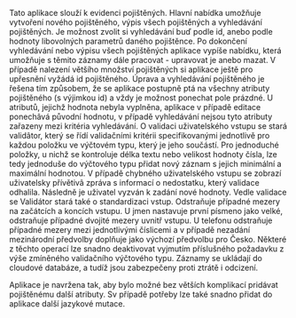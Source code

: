 Tato aplikace slouží k evidenci pojištěných. Hlavní nabídka umožňuje vytvoření nového pojištěného, výpis všech pojištěných a vyhledávání pojištěných. Je možnost zvolit si vyhledávání buď podle id, anebo podle hodnoty libovolných parametrů daného pojištěnce. 
    Po dokončení vyhledávání nebo výpisu všech pojištěných aplikace vypíše nabídku, která umožňuje s těmito záznamy dále pracovat - upravovat je anebo mazat. V případě nalezení většího množství pojištěných si aplikace ještě pro upřesnění vyžádá id pojištěného. 
    Úprava a vyhledávání pojištěného je řešena tím způsobem, že se aplikace postupně ptá na všechny atributy pojištěného (s výjimkou id) a vždy je možnost ponechat pole prázdné. U atributů, jejichž hodnota nebyla vyplněna, aplikace v případě editace ponechâvá původní hodnotu, v případě vyhledávání nejsou tyto atributy zařazeny mezi kritéria vyhledávání. 
    O validaci uživatelského vstupu se stará validâtor, který se řídí validačními kritérii specifikovanými jednotlivě pro každou položku ve výčtovém typu, který je jeho součástí. Pro jednoduché položky, u nichž se kontroluje délka textu nebo velikost hodnoty čísla, lze tedy jednoduše do výčtového typu přidat nový záznam s jejich minimální a maximální hodnotou. 
    V případě chybného uživatelského vstupu se zobrazí uživatelsky přívětivâ zpráva s informací o nedostatku, který validace odhalila. Následně je uživatel vyzván k zadání nové hodnoty. 
    Vedle validace se Validátor stará také o standardizaci vstup. Odstraňuje případné mezery na začátcích a koncích vstupu. U jmen nastavuje první písmeno jako velké, odstraňuje případné dvojité mezery uvnitř vstupu. U telefonu odstraňuje případné mezery mezi jednotlivými číslicemi a v případě nezadání mezinárodní předvolby doplňuje jako výchozí předvolbu pro Česko. Některé z těchto operací lze snadno deaktivovat vyjmutím příslušného požadavku z výše zmíněného validačního výčtového typu. 
    Záznamy se ukládají do cloudové databáze, a tudíž jsou zabezpečeny proti ztrátě i odcizení. 
    
Aplikace je navržena tak, aby bylo možné bez větších komplikací pridávat pojištěnému další atributy. 
Sv případě potřeby lze také snadno přidat do aplikace další jazykové mutace. 

